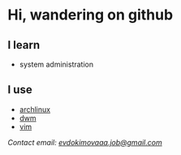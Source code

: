 # **Hi, wandering on github**

## **I learn**

- system administration

## **I use**

- [archlinux](https://archlinux.org)
- [dwm](https://dwm.suckless.orghttps://suckless.org/)
- [vim](https://www.vim.org/)

*Contact email: evdokimovaaa.job@gmail.com*

